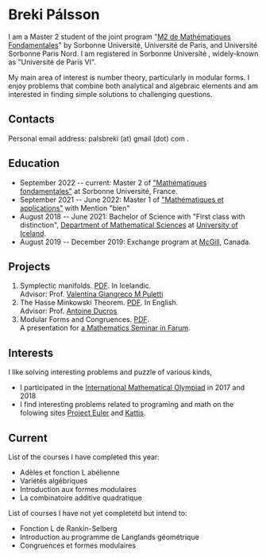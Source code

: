 # Breki Pálsson

I am a Master 2 student of the joint program "[M2 de Mathématiques Fondamentales](https://master-math-fonda.imj-prg.fr/index.php)" by Sorbonne Université, Université de Paris, and Université Sorbonne Paris Nord. I am registered in Sorbonne Université , widely-known as "Université de Paris VI".

My main area of interest is number theory, particularly in modular forms. I enjoy problems that combine both analytical and algebraic elements and am interested in finding simple solutions to challenging questions. 
## Contacts

Personal email address: palsbreki (at) gmail (dot) com .

## Education

* September 2022 -- current: Master 2 of ["Mathématiques fondamentales"](https://master-math-fonda.imj-prg.fr/home.html) at Sorbonne Université, France.
* September 2021 -- June 2022: Master 1 of ["Mathématiques et applications"](http://master.math.sorbonne-universite.fr/fr/niveau_m1.html) with Mention "bien"
* August 2018 -- June 2021: Bachelor of Science with "First class with distinction", [Department of Mathematical Sciences](https://www.hi.is/staerdfraedi) at [University of Iceland](https://www.hi.is/).
* August 2019 -- December 2019: Exchange program at [McGill](https://www.mcgill.ca/), Canada.

## Projects
1. Symplectic manifolds. <a href="pdfs/Sympletic_Geometry.pdf" target="_blank">PDF</a>. In Icelandic.\
Advisor: Prof. [Valentina Giangreco M Puletti](https://www.hi.is/staff/vgmp)
2. The Hasse Minkowski Theorem. <a href="pdfs/TER_Hasse_Minkowski.pdf" target="_blank">PDF</a>. In English.\
Advisor: Prof. [Antoine Ducros](https://webusers.imj-prg.fr/~antoine.ducros/)
3. Modular Forms and Congruences. <a href="pdfs/ModularFormsAndCongruences.pdf" target="_blank">PDF</a>. \
A presentation for [a Mathematics Seminar in Farum](https://geometriamafia.ru/).

## Interests
I like solving interesting problems and puzzle of various kinds,
* I participated in the <a href="https://www.imo-official.org/participant_r.aspx?id=27287" target="_blank">International Mathematical Olympiad</a> in 2017 and 2018
* I find interesting problems related to programing and math on the folowing sites <a href="https://projecteuler.net/location=Iceland" target="_blank">Project Euler</a> and <a href="https://open.kattis.com/users/breki-palsson" target="_blank">Kattis</a>. 

## Current
List of the courses I have completed this year:
 - Adèles et fonction L abélienne
 - Variétés algébriques
 - Introduction aux formes modulaires
 - La combinatoire additive quadratique 

List of courses I have not yet completetd but intend to:
  - Fonction L de Rankin-Selberg
  - Introduction au programme de Langlands géométrique
  - Congruences et formes modulaires
